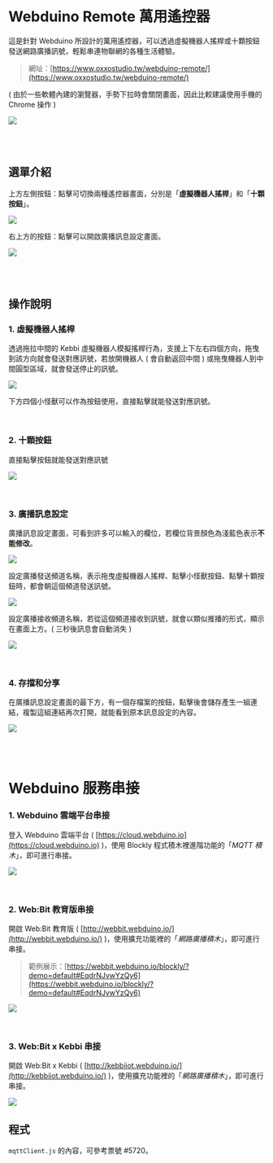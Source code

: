 # Webduino Remote 萬用遙控器

這是針對 Webduino 所設計的萬用遙控器，可以透過虛擬機器人搖桿或十顆按鈕發送網路廣播訊號，輕鬆串連物聯網的各種生活體驗。

> 網址：[https://www.oxxostudio.tw/webduino-remote/](https://www.oxxostudio.tw/webduino-remote/)

 ( 由於一些軟體內建的瀏覽器，手勢下拉時會關閉畫面，因此比較建議使用手機的 Chrome 操作 )

![](media/qrcode.jpg)

<br/>
<br/>

## 選單介紹

上方左側按鈕：點擊可切換兩種遙控器畫面，分別是「**虛擬機器人搖桿**」和「**十顆按鈕**」。

![](media/tutorial-01.gif)

右上方的按鈕：點擊可以開啟廣播訊息設定畫面。

![](media/tutorial-02.gif)

<br/>
<br/>

## 操作說明

### 1. 虛擬機器人搖桿

透過拖拉中間的 Kebbi 虛擬機器人模擬搖桿行為，支援上下左右四個方向，拖曳到該方向就會發送對應訊號，若放開機器人 ( 會自動返回中間 ) 或拖曳機器人到中間圓型區域，就會發送停止的訊號。

![](media/tutorial-03.gif)

下方四個小怪獸可以作為按鈕使用，直接點擊就能發送對應訊號。

<br/>

### 2. 十顆按鈕

直接點擊按鈕就能發送對應訊號

![](media/tutorial-04.gif)

<br/>

### 3. 廣播訊息設定

廣播訊息設定畫面，可看到許多可以輸入的欄位，若欄位背景顏色為淺藍色表示**不能修改**。

![](media/tutorial-05.gif)

設定廣播發送頻道名稱，表示拖曳虛擬機器人搖桿、點擊小怪獸按鈕、點擊十顆按鈕時，都會朝這個頻道發送訊號。

![](media/tutorial-06.gif)

設定廣播接收頻道名稱，若從這個頻道接收到訊號，就會以類似推播的形式，顯示在畫面上方。( 三秒後訊息會自動消失 )

![](media/tutorial-07.gif)

<br/>

### 4. 存擋和分享

在廣播訊息設定畫面的最下方，有一個存檔案的按鈕，點擊後會儲存產生一組連結，複製這組連結再次打開，就能看到原本訊息設定的內容。

![](media/tutorial-11.gif)

<br/>
<br/>

# Webduino 服務串接

### 1. Webduino 雲端平台串接

登入 Webduino 雲端平台 ( [https://cloud.webduino.io](https://cloud.webduino.io) )，使用 Blockly 程式積木裡進階功能的「*MQTT 積木*」，即可進行串接。

![](media/tutorial-08.gif)

<br/>

### 2. Web:Bit 教育版串接

開啟 Web:Bit 教育版 ( [http://webbit.webduino.io/](http://webbit.webduino.io/) )，使用擴充功能裡的「*網路廣播積木*」，即可進行串接。

> 範例展示：[https://webbit.webduino.io/blockly/?demo=default#EqdrNJvwYzQy6](https://webbit.webduino.io/blockly/?demo=default#EqdrNJvwYzQy6)

![](media/tutorial-09.gif)

<br/>

### 3. Web:Bit x Kebbi 串接

開啟 Web:Bit x Kebbi ( [http://kebbiiot.webduino.io/](http://kebbiiot.webduino.io/) )，使用擴充功能裡的「*網路廣播積木*」，即可進行串接。

![](media/tutorial-10.gif)

## 程式

`mqttClient.js` 的內容，可參考票號 #5720。
